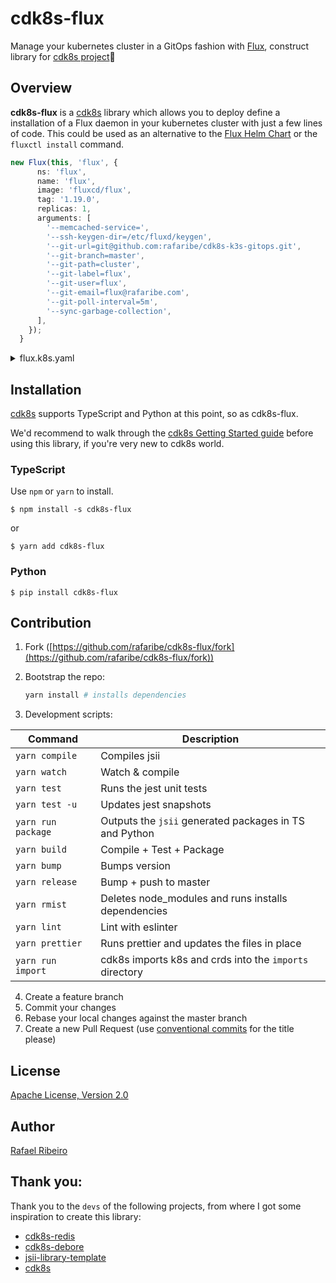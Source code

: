 # cdk8s-flux

Manage your kubernetes cluster in a GitOps fashion with [Flux](https://fluxcd.io/), construct library for [cdk8s project](https://cdk8s.io/)🚀

## Overview

**cdk8s-flux** is a [cdk8s](https://cdk8s.io/) library which allows you to deploy define a installation of a Flux daemon in your kubernetes cluster with just a few lines of code.
This could be used as an alternative to the [Flux Helm Chart](https://docs.fluxcd.io/en/latest/tutorials/get-started-helm/) or the `fluxctl install` command.
```typescript
new Flux(this, 'flux', {
      ns: 'flux',
      name: 'flux',
      image: 'fluxcd/flux',
      tag: '1.19.0',
      replicas: 1,
      arguments: [
        '--memcached-service=',
        '--ssh-keygen-dir=/etc/fluxd/keygen',
        '--git-url=git@github.com:rafaribe/cdk8s-k3s-gitops.git',
        '--git-branch=master',
        '--git-path=cluster',
        '--git-label=flux',
        '--git-user=flux',
        '--git-email=flux@rafaribe.com',
        '--git-poll-interval=5m',
        '--sync-garbage-collection',
      ],
    });
  }
```
<details>
<summary>flux.k8s.yaml</summary>

```yaml
apiVersion: v1
kind: Namespace
metadata:
  labels:
    name: flux
  name: flux
---
apiVersion: v1
kind: ServiceAccount
metadata:
  labels:
    name: flux
  name: flux
  namespace: flux
---
apiVersion: rbac.authorization.k8s.io/v1
kind: ClusterRole
metadata:
  labels:
    name: flux
  name: flux
rules:
  - apiGroups:
      - "*"
    resources:
      - "*"
    verbs:
      - "*"
  - nonResourceURLs:
      - "*"
    verbs:
      - "*"
---
apiVersion: rbac.authorization.k8s.io/v1
kind: ClusterRoleBinding
metadata:
  labels:
    name: flux
  name: flux
roleRef:
  apiGroup: rbac.authorization.k8s.io
  kind: ClusterRole
  name: flux
subjects:
  - kind: ServiceAccount
    name: flux
    namespace: flux
---
apiVersion: v1
kind: Secret
metadata:
  name: flux-git-deploy
  namespace: flux
type: Opaque
---
apiVersion: apps/v1
kind: Deployment
metadata:
  name: flux
  namespace: flux
spec:
  replicas: 1
  selector:
    matchLabels:
      name: flux
  strategy:
    type: Recreate
  template:
    metadata:
      labels:
        name: flux
    spec:
      containers:
        - args:
            - --memcached-service=
            - --ssh-keygen-dir=/etc/fluxd/keygen
            - --git-url=git@github.com:rafaribe/cdk8s-k3s-gitops.git
            - --git-branch=master
            - --git-path=cluster
            - --git-label=flux
            - --git-user=flux
            - --git-email=flux@rafaribe.com
            - --git-poll-interval=5m
            - --sync-garbage-collection
          image: raspbernetes/flux:1.19.0
          imagePullPolicy: IfNotPresent
          livenessProbe:
            httpGet:
              path: api/flux/v6/identity.pub
              port: 3030
            initialDelaySeconds: 5
            timeoutSeconds: 5
          name: flux
          ports:
            - containerPort: 3030
          readinessProbe:
            httpGet:
              path: api/flux/v6/identity.pub
              port: 3030
            initialDelaySeconds: 5
            timeoutSeconds: 5
          resources:
            limits:
              cpu: 150m
              memory: 256Mi
          volumeMounts:
            - mountPath: /etc/fluxd/ssh
              name: git-key
              readOnly: true
            - mountPath: /etc/fluxd/keygen
              name: git-keygen
      serviceAccountName: flux
      volumes:
        - name: git-key
          secret:
            defaultMode: 256
            secretName: flux-git-deploy
        - emptyDir:
            medium: Memory
          name: git-keygen
---
apiVersion: apps/v1
kind: Deployment
metadata:
  name: memcached
  namespace: flux
spec:
  replicas: 1
  selector:
    matchLabels:
      name: memcached
  template:
    metadata:
      labels:
        name: memcached
    spec:
      containers:
        - args:
            - -m 512
            - -I 5m
            - -p 11211
          image: memcached:1.5.20
          name: memcached
          ports:
            - containerPort: 11211
              name: clients
          securityContext:
            allowPrivilegeEscalation: false
            runAsGroup: 11211
            runAsUser: 11211
---
apiVersion: v1
kind: Service
metadata:
  name: memcached
  namespace: flux
spec:
  ports:
    - name: memcached
      port: 11211
  selector:
    name: memcached
```

</details>

## Installation

[cdk8s](https://cdk8s.io) supports TypeScript and Python at this point, so as cdk8s-flux.

We'd recommend to walk through the [cdk8s Getting Started guide](https://cdk8s.io/getting-started/) before using this library, if you're very new to cdk8s world.

### TypeScript

Use `npm` or `yarn` to install.

```shell
$ npm install -s cdk8s-flux
```

or

```shell
$ yarn add cdk8s-flux
```

### Python

```shell
$ pip install cdk8s-flux
```

## Contribution

1. Fork ([https://github.com/rafaribe/cdk8s-flux/fork](https://github.com/rafaribe/cdk8s-flux/fork))
2. Bootstrap the repo:
  
    ```bash
    yarn install # installs dependencies
    ```
3. Development scripts:

  | Command            	| Description                                             	|
  |--------------------	|---------------------------------------------------------	|
  | `yarn compile`     	| Compiles jsii                                           	|
  | `yarn watch`       	| Watch & compile                                         	|
  | `yarn test`        	| Runs the jest unit tests                                	|
  | `yarn test -u`     	| Updates jest snapshots                                  	|
  | `yarn run package` 	| Outputs the `jsii` generated packages in TS and Python  	|
  | `yarn build`       	| Compile + Test + Package                                	|
  | `yarn bump`        	| Bumps version                                           	|
  | `yarn release`     	| Bump + push to master                                   	|
  | `yarn rmist`       	| Deletes node_modules and runs installs dependencies     	|
  | `yarn lint`        	| Lint with eslinter                                      	|
  | `yarn prettier`    	| Runs prettier and updates the files in place            	|
  | `yarn run import`  	| cdk8s imports k8s and crds into the `imports` directory 	|
4. Create a feature branch
5. Commit your changes
6. Rebase your local changes against the master branch
7. Create a new Pull Request (use [conventional commits] for the title please)

[conventional commits]: https://www.conventionalcommits.org/en/v1.0.0/

## License

[Apache License, Version 2.0](./LICENSE)

## Author

[Rafael Ribeiro](https://github.com/rafaribe)

## Thank you:

Thank you to the `devs` of the following projects, from where I got some inspiration to create this library:
- [cdk8s-redis](https://github.com/eladb/cdk8s-redis)
- [cdk8s-debore](https://github.com/toricls/cdk8s-debore)
- [jsii-library-template](https://github.com/eladb/jsii-library-template)
- [cdk8s](https://github.com/awslabs/cdk8s)